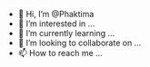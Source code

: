 - 👋 Hi, I’m @Phaktima
- 👀 I’m interested in ...
- 🌱 I’m currently learning ...
- 💞️ I’m looking to collaborate on ...
- 📫 How to reach me ...

<!---
Phaktima/Phaktima is a ✨ special ✨ repository because its `README.md` (this file) appears on your GitHub profile.
You can click the Preview link to take a look at your changes.
--->
